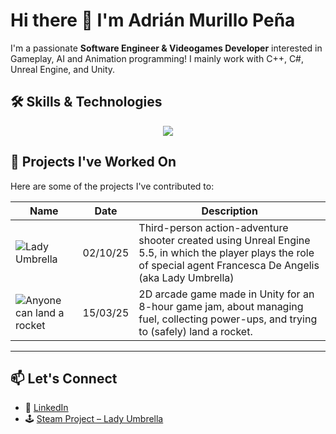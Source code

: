 # Hi there 👋 I'm Adrián Murillo Peña

I'm a passionate **Software Engineer & Videogames Developer** interested in Gameplay, AI and Animation programming!
I mainly work with C++, C#, Unreal Engine, and Unity.

## 🛠️ Skills & Technologies

<p align="center"> <img src="https://skillicons.dev/icons?i=c,cpp,cs,unreal,git,github,unreal,unity,html,css,js,notion,angular,tensorflow,keras&perline=6"/></p>

## 📂 Projects I've Worked On
Here are some of the projects I've contributed to:

|Name|Date|Description
|-|-|-|
|![Lady Umbrella](TODO)|02/10/25|Third-person action-adventure shooter created using Unreal Engine 5.5, in which the player plays the role of special agent Francesca De Angelis (aka Lady Umbrella)|
|![Anyone can land a rocket](TODO)|15/03/25|2D arcade game made in Unity for an 8-hour game jam, about managing fuel, collecting power-ups, and trying to (safely) land a rocket.|

---

## 📫 Let's Connect
- 💼 [LinkedIn](https://www.linkedin.com/in/adri%C3%A1n-murillo-455357241/)
- 🕹️ [Steam Project – Lady Umbrella](https://store.steampowered.com/app/3956890/Lady_Umbrella/) 

